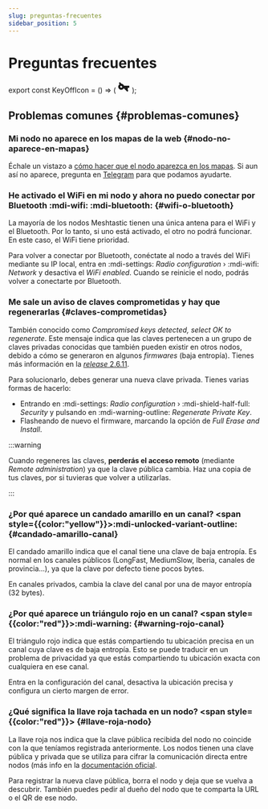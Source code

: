 ```yaml
---
slug: preguntas-frecuentes
sidebar_position: 5
---
```


# Preguntas frecuentes

<!-- El icono no existe, así que he cogido el de la llave y le he puesto un rectángulo, rotado unos 45º, a modo de tachado. -->
export const KeyOffIcon = () => (
<svg xmlns="http://www.w3.org/2000/svg" width="24" height="24" viewBox="0 0 24 24" width="1em" height="1em" class="iconify">
<path fill="currentColor" d="M7 14c-1.1 0-2-.9-2-2s.9-2 2-2s2 .9 2 2s-.9 2-2 2m5.6-4c-.8-2.3-3-4-5.6-4c-3.3 0-6 2.7-6 6s2.7 6 6 6c2.6 0 4.8-1.7 5.6-4H16v4h4v-4h3v-4z"/>
<rect x="22" y="-5" transform="matrix(.707 -.707 .707 .707 -9.941 24)" fill="currentColor" width="3" height="24"/>
</svg>
);

## Problemas comunes {#problemas-comunes}

### Mi nodo no aparece en los mapas de la web {#nodo-no-aparece-en-mapas}

Échale un vistazo a [cómo hacer que el nodo aparezca en los mapas](mapas.md#como-aparecer-en-mapas).
Si aun así no aparece, pregunta en [Telegram](https://t.me/meshtastic_es) para que podamos ayudarte.

### He activado el WiFi en mi nodo y ahora no puedo conectar por Bluetooth :mdi-wifi: :mdi-bluetooth: {#wifi-o-bluetooth}

La mayoría de los nodos Meshtastic tienen una única antena para el WiFi y el Bluetooth. Por lo tanto, si uno está
activado, el otro no podrá funcionar. En este caso, el WiFi tiene prioridad.

Para volver a conectar por Bluetooth, conéctate al nodo a través del WiFi mediante su IP local,
entra en :mdi-settings: _Radio configuration_ › :mdi-wifi: _Network_ y desactiva el _WiFi enabled_. Cuando se reinicie
el nodo, podrás volver a conectarte por Bluetooth.

### Me sale un aviso de claves comprometidas y hay que regenerarlas {#claves-comprometidas}

También conocido como _Compromised keys detected, select OK to regenerate_. Este mensaje indica que las claves
pertenecen a un grupo de claves privadas conocidas que también pueden existir en otros nodos, debido a cómo se generaron
en algunos _firmwares_ (baja entropía). Tienes más información en la
[_release_ 2.6.11](https://github.com/meshtastic/firmware/releases/tag/v2.6.11.60ec05e).

Para solucionarlo, debes generar una nueva clave privada. Tienes varias formas de hacerlo:
- Entrando en :mdi-settings: _Radio configuration_ › :mdi-shield-half-full: _Security_ y pulsando en
:mdi-warning-outline: _Regenerate Private Key_.
- Flasheando de nuevo el firmware, marcando la opción de _Full Erase and Install_.

:::warning

Cuando regeneres las claves, **perderás el acceso remoto** (mediante _Remote administration_) ya que la clave pública
cambia. Haz una copia de tus claves, por si tuvieras que volver a utilizarlas.

:::

### ¿Por qué aparece un candado amarillo en un canal? <span style={{color:"yellow"}}>:mdi-unlocked-variant-outline:</span> {#candado-amarillo-canal}

El candado amarillo indica que el canal tiene una clave de baja entropía. Es normal en los canales públicos (LongFast,
MediumSlow, Iberia, canales de provincia...), ya que la clave por defecto tiene pocos bytes.

En canales privados, cambia la clave del canal por una de mayor entropía (32 bytes).

### ¿Por qué aparece un triángulo rojo en un canal? <span style={{color:"red"}}>:mdi-warning:</span> {#warning-rojo-canal}

El triángulo rojo indica que estás compartiendo tu ubicación precisa en un canal cuya clave es de baja entropía. Esto se
puede traducir en un problema de privacidad ya que estás compartiendo tu ubicación exacta con cualquiera en ese canal.

Entra en la configuración del canal, desactiva la ubicación precisa y configura un cierto margen de error.

### ¿Qué significa la llave roja tachada en un nodo? <span style={{color:"red"}}><KeyOffIcon /></span> {#llave-roja-nodo}

La llave roja nos indica que la clave pública recibida del nodo no coincide con la que teníamos registrada anteriormente.
Los nodos tienen una clave pública y privada que se utiliza para cifrar la comunicación directa entre nodos (más info en
la [documentación oficial](https://meshtastic.org/docs/overview/encryption/).

Para registrar la nueva clave pública, borra el nodo y deja que se vuelva a descubrir. También puedes pedir al dueño del
nodo que te comparta la URL o el QR de ese nodo.
